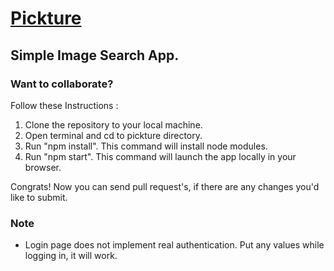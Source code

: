 # [Pickture](https://pickture.netlify.app)
## Simple Image Search App.

### Want to collaborate?
Follow these Instructions :
1. Clone the repository to your local machine.
2. Open terminal and cd to pickture directory.
3. Run "npm install". This command will install node modules.
4. Run "npm start". This command will launch the app locally in your browser.

Congrats! Now you can send pull request's, if there are any changes you'd like to submit.

### Note
- Login page does not implement real authentication. Put any values while logging in, it will work.
